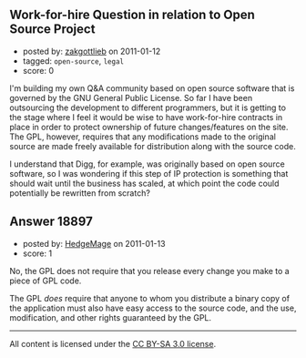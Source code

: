## Work-for-hire Question in relation to Open Source Project

- posted by: [zakgottlieb](https://stackexchange.com/users/-1/6519-zakgottlieb) on 2011-01-12
- tagged: `open-source`, `legal`
- score: 0

I'm building my own Q&A community based on open source software that is governed by the GNU General Public License. So far I have been outsourcing the development to different programmers, but it is getting to the stage where I feel it would be wise to have work-for-hire contracts in place in order to protect ownership of future changes/features on the site. The GPL, however, requires that any modifications made to the original source are made freely available for distribution along with the source code. 

I understand that Digg, for example, was originally based on open source software, so I was wondering if this step of IP protection is something that should wait until the business has scaled, at which point the code could potentially be rewritten from scratch? 


## Answer 18897

- posted by: [HedgeMage](https://stackexchange.com/users/-1/5198-hedgemage) on 2011-01-13
- score: 1

No, the GPL does not require that you release every change you make to a piece of GPL code.

The GPL *does* require that anyone to whom you distribute a binary copy of the application must also have easy access to the source code, and the use, modification, and other rights guaranteed by the GPL.



---

All content is licensed under the [CC BY-SA 3.0 license](https://creativecommons.org/licenses/by-sa/3.0/).
